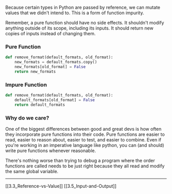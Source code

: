 Because certain types in Python are passed by reference, 
we can mutate values that we didn't intend to. 
This is a form of function impurity.

Remember, a pure function should have no side effects. 
It shouldn't modify anything outside of its scope, including its inputs. 
It should return new copies of inputs instead of changing them.

### Pure Function

``` python
def remove_format(default_formats, old_format):
    new_formats = default_formats.copy()
    new_formats[old_format] = False
    return new_formats
```

### Impure Function

``` python
def remove_format(default_formats, old_format):
    default_formats[old_format] = False
    return default_formats
```

### Why do we care?
One of the biggest differences between good and great devs is how often they  incorporate pure functions into their code. Pure functions are easier to read,  easier to reason about, easier to test, and easier to combine.
Even if you're working in an imperative language like python, you can (and should) write pure functions whenever reasonable.

There's nothing worse than trying to debug a program where  the order functions are called needs  to be just right because they all read and modify the same global variable.

---
[[3.3_Reference-vs-Value]]
[[3.5_Input-and-Output]]